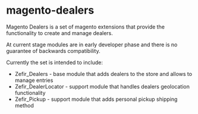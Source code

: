 magento-dealers
===============

Magento Dealers is a set of magento extensions that provide the functionality to create and manage dealers.

At current stage modules are in early developer phase and there is no guarantee of backwards compatibility.

Currently the set is intended to include:
* Zefir_Dealers - base module that adds dealers to the store and allows to manage entries
* Zefir_DealerLocator - support module that handles dealers geolocation functionality
* Zefir_Pickup - support module that adds personal pickup shipping method
